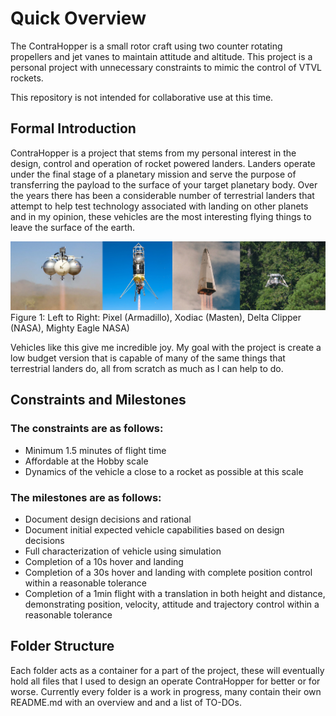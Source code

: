 # Quick Overview
The ContraHopper is a small rotor craft using two counter rotating propellers and jet vanes to maintain attitude and altitude. This project is a personal project with unnecessary constraints to mimic the control of VTVL rockets. 

This repository is not intended for collaborative use at this time.

## Formal Introduction
ContraHopper is a project that stems from my personal interest in the design, control and operation of rocket powered landers. Landers operate under the final stage of a planetary mission and serve the purpose of transferring the payload to the surface of your target planetary body. Over the years there has been a considerable number of terrestrial landers that attempt to help test technology associated with landing on other planets and in my opinion, these vehicles are the most interesting flying things to leave the surface of the earth. 


![alt text](https://github.com/ControlSoup/ContraHopper/blob/main/Documentation/Figures/Terrestial_Landers.jpg)
Figure 1: Left to Right: Pixel (Armadillo), Xodiac (Masten), Delta Clipper (NASA), Mighty Eagle NASA)

Vehicles like this give me incredible joy. My goal with the project is create a low budget version that is
capable of many of the same things that terrestrial landers do, all from scratch as much as I can help to do.

## Constraints and Milestones

### The constraints are as follows:
  - Minimum 1.5 minutes of flight time
  - Affordable at the Hobby scale
  - Dynamics of the vehicle a close to a rocket as possible at this scale

### The milestones are as follows:
  - Document design decisions and rational
  - Document initial expected vehicle capabilities based on design decisions
  - Full characterization of vehicle using simulation
  - Completion of a 10s hover and landing
  - Completion of a 30s hover and landing with complete position control within a reasonable    tolerance
  - Completion of a 1min flight with a translation in both height and distance, demonstrating position,
    velocity, attitude and trajectory control within a reasonable tolerance


## Folder Structure
Each folder acts as a container for a part of the project, these will eventually hold all files that I used to design an operate ContraHopper for better or for worse. Currently every folder is a work in progress, many contain their own README.md with an overview and and a list of TO-DOs.  
